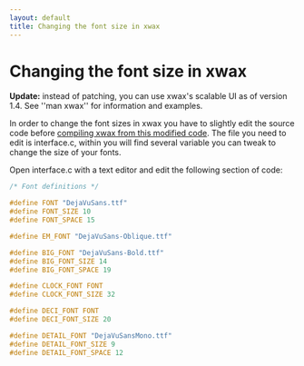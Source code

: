```yaml
---
layout: default
title: Changing the font size in xwax
---
```

# Changing the font size in xwax

**Update:** instead of patching, you can use xwax's scalable UI as of version 1.4. See ''man xwax'' for information and examples.

In order to change the font sizes in xwax you have to slightly edit the source code before [compiling xwax from this modified code](build_xwax_from_source). The file you need to edit is interface.c, within you will find several variable you can tweak to change the size of your fonts.

Open interface.c with a text editor and edit the following section of code:

```C
/* Font definitions */

#define FONT "DejaVuSans.ttf"
#define FONT_SIZE 10
#define FONT_SPACE 15

#define EM_FONT "DejaVuSans-Oblique.ttf"

#define BIG_FONT "DejaVuSans-Bold.ttf"
#define BIG_FONT_SIZE 14
#define BIG_FONT_SPACE 19

#define CLOCK_FONT FONT
#define CLOCK_FONT_SIZE 32

#define DECI_FONT FONT
#define DECI_FONT_SIZE 20

#define DETAIL_FONT "DejaVuSansMono.ttf"
#define DETAIL_FONT_SIZE 9
#define DETAIL_FONT_SPACE 12
```
